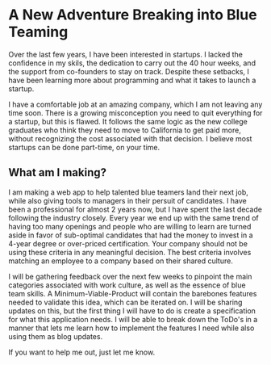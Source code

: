 # A New Adventure Breaking into Blue Teaming

Over the last few years, I have been interested in startups. I lacked the confidence in my skils, the dedication to carry out the 40 hour weeks, and the support from co-founders to stay on track. Despite these setbacks, I have been learning more about programming and what it takes to launch a startup. 

I have a comfortable job at an amazing company, which I am not leaving any time soon. There is a growing misconception you need to quit everything for a startup, but this is flawed. It follows the same logic as the new college graduates who think they need to move to California to get paid more, without recognizing the cost associated with that decision. I believe most startups can be done part-time, on your time. 

## What am I making?

I am making a web app to help talented blue teamers land their next job, while also giving tools to managers in their persuit of candidates. I have been a professional for almost 2 years now, but I have spent the last decade following the industry closely. Every year we end up with the same trend of having too many openings and people who are willing to learn are turned aside in favor of sub-optimal candidates that had the money to invest in a 4-year degree or over-priced certification. Your company should not be using these criteria in any meaningful decision. The best criteria involves matching an employee to a company based on their shared culture. 

I will be gathering feedback over the next few weeks to pinpoint the main categories associated with work culture, as well as the essence of blue team skills. A Minimum-Viable-Product will contain the barebones features needed to validate this idea, which can be iterated on. I will be sharing updates on this, but the first thing I will have to do is create a specification for what this application needs. I will be able to break down the ToDo's in a manner that lets me learn how to implement the features I need while also using them as blog updates. 


If you want to help me out, just let me know.
